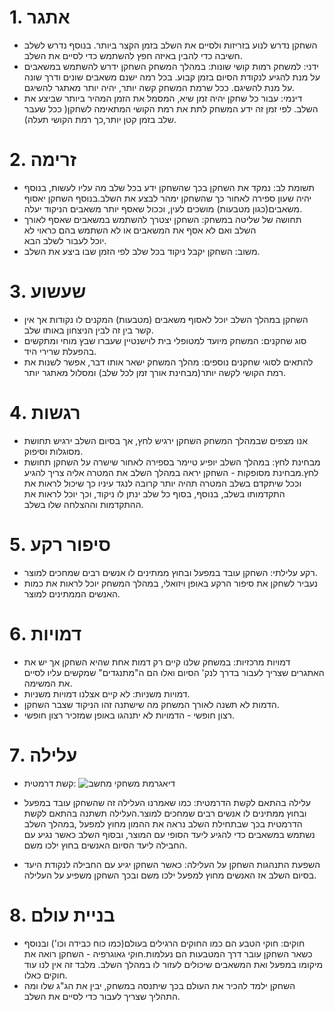 

# 1. אתגר
- השחקן נדרש לנוע בזריזות ולסיים את השלב בזמן הקצר ביותר. בנוסף נדרש לשלב חשיבה כדי להבין באיזה חפץ להשתמש כדי לסיים את השלב.
- ידני: למשחק רמות קושי שונות: במהלך המשחק השחקן ידרש להשתמש במשאבים על מנת להגיע לנקודת הסיום בזמן קבוע. בכל רמה ישנם משאבים שונים ודרך שונה על מנת להשיגם. ככל שרמת המשחק קשה יותר, יהיה יותר מאתגר להשיגם.
- דינמי: עבור כל שחקן יהיה זמן שיא, המסמל את הזמן המהיר ביותר שביצע את השלב. לפי זמן זה ידע המשחק לתת את רמת הקושי המתאימה לשחקן( ככל שעבר שלב בזמן קטן יותר,כך רמת הקושי תעלה).

# 2. זרימה
- תשומת לב: נמקד את השחקן בכך שהשחקן ידע בכל שלב מה עליו לעשות, בנוסף יהיה שעון ספירה לאחור כך שהשחקן ימהר לבצע את השלב.בנוסף השחקן יאסוף משאבים(כגון מטבעות) מושכים לעין, וככול שאסף יותר משאבים הניקוד יעלה.
- תחושה של שליטה במשחק: השחקן יצטרך להשתמש במשאבים שאסף לאורך השלב ואם לא אסף את המשאבים או לא השתמש בהם כראוי לא יוכל לעבור לשלב הבא.
- משוב: השחקן יקבל ניקוד בכל שלב לפי הזמן שבו ביצע את השלב.

# 3. שעשוע
- השחקן במהלך השלב יוכל לאסוף משאבים (מטבעות) המקנים לו נקודות אך אין קשר בין זה לבין הניצחון באותו שלב.
- סוג שחקנים: המשחק מיועד למטופלי בית לוישנטיין שעברו שבץ מוחי ומתקשים בהפעלת שרירי היד.
- להתאים לסוגי שחקנים נוספים: מהלך המשחק ישאר אותו דבר, אפשר לשנות את רמת הקושי לקשה יותר(מבחינת אורך זמן לכל שלב) ומסלול מאתגר יותר.

# 4. רגשות
- אנו מצפים שבמהלך המשחק השחקן ירגיש לחץ, אך בסיום השלב ירגיש תחושת מסוגלות וסיפוק.
- מבחינת לחץ: במהלך השלב יופיע טיימר בספירה לאחור שישרה על השחקן תחושת לחץ.מבחינת מסופקות - השחקן יראה במהלך השלב את המטרה אליה צריך להגיע וככל שיתקדם בשלב המטרה תהיה יותר קרובה לנגד עיניו כך שיכול לראות את התקדמותו בשלב, בנוסף, בסוף כל שלב ינתן לו ניקוד, וכך יוכל לראות את ההתקדמות וההצלחה שלו בשלב.

# 5. סיפור רקע
- רקע עלילתי: השחקן עובד במפעל ובחוץ ממתינים לו אנשים רבים שמחכים למוצר.
- נעביר לשחקן את סיפור הרקע באופן ויזואלי, במהלך המשחק יוכל לראות את כמות האנשים הממתינים למוצר.

# 6. דמויות
- דמויות מרכזיות: במשחק שלנו קיים רק דמות אחת שהיא השחקן אך יש את האתגרים שצריך לעבור בדרך לנק' הסיום ואלו הם ה"מתנגדים" שמקשים עליו לסיים את המשימה.
- דמויות משניות: לא קיים אצלנו דמויות משניות.
- הדמות לא תשנה לאורך המשחק מה שישתנה זהו הניקוד שצבר השחקן.
- רצון חופשי - הדמויות לא יתנהגו באופן שמזכיר רצון חופשי.

# 7. עלילה
- קשת דרמטית:
   ![דיאגרמת משחקי מחשב](https://github.com/MHA-FinalProject/The-Factory/assets/118104946/486bdaa3-4859-4dbb-bcae-8b47602ac34d)

- עלילה בהתאם לקשת הדרמטית: כמו שאמרנו העלילה זה שהשחקן עובד במפעל ובחוץ ממתינים לו אנשים רבים שמחכים למוצר.העלילה תשתנה בהתאם לקשת הדרמטית בכך שבתחילת השלב נראה את ההמון מחוץ למפעל ,במהלך השלב נשתמש במשאבים כדי להגיע ליעד הסופי עם המוצר, ובסוף השלב כאשר נגיע עם החבילה ליעד הסיום האנשים בחוץ ילכו משם.
- השפעת התנהגות השחקן על העלילה: כאשר השחקן יגיע עם החבילה לנקודת היעד בסיום השלב אז האנשים מחוץ למפעל ילכו משם ובכך השחקן משפיע על העלילה.
  
# 8. בניית עולם
- חוקים: חוקי הטבע הם כמו החוקים הרגילים בעולם(כמו כוח כבידה וכו') ובנוסף כשאר השחקן עובר דרך המטבעות הם נעלמות.חוקי גאוגרפיה - השחקן רואה את מיקומו במפעל ואת המשאבים שיכולים לעזור לו במהלך השלב. מלבד זה אין לנו עוד חוקים כאלו.
- השחקן ילמד להכיר את העולם בכך שיתנסה במשחק, יבין את הג"ג שלו ומה התהליך שצריך לעבור כדי לסיים את השלב.
